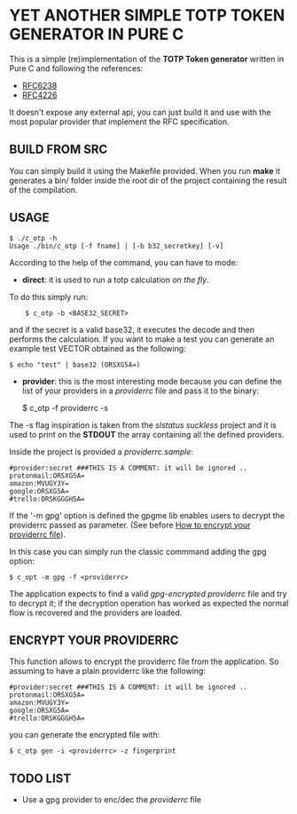 YET ANOTHER SIMPLE TOTP TOKEN GENERATOR IN PURE C
=======


This is a simple (re)implementation of the **TOTP Token generator** written in Pure C and following the 
references:

* [RFC6238](https://tools.ietf.org/html/rfc6238)
* [RFC4226](https://tools.ietf.org/html/rfc4226)

It doesn't expose any external api, you can just build it and use with the most popular provider
that implement the RFC specification.

BUILD FROM SRC
----
You can simply build it using the Makefile provided.
When you run **make** it generates a bin/ folder inside the root dir of the project containing the result of the compilation.


USAGE
---

    $ ./c_otp -h
    Usage ./bin/c_otp [-f fname] | [-b b32_secretkey] [-v]

According to the help of the command, you can have to mode:

* **direct**: it is used to run a totp calculation *on the fly*. 

To do this simply run:

        $ c_otp -b <BASE32_SECRET>

and if the secret is a valid base32, it executes the decode and then performs the calculation.
If you want to make a test you can generate an example test VECTOR obtained as the following:

    $ echo "test" | base32 (ORSXG5A=)


* **provider**: this is the most interesting mode because you can define the list of your providers
in a *providerrc* file and pass it to the binary:

    $ c_otp -f providerrc -s

The -s flag inspiration is taken from the *slstatus suckless* project and it is used to print on the 
**STDOUT** the array containing all the defined providers.

Inside the project is provided a *providerrc.sample*:

    #provider:secret ###THIS IS A COMMENT: it will be ignored ..
    protonmail:ORSXG5A=
    amazon:MVUGY3Y=
    google:ORSXG5A=
    #trello:ORSKGGGH5A=

If the '-m gpg' option is defined the gpgme lib enables users to decrypt the providerrc passed as 
parameter. (See before [How to encrypt your providerrc file](#encrypt-your-providerrc)).

In this case you can simply run the classic commmand adding the gpg option:

    $ c_opt -m gpg -f <providerrc>

The application expects to find a valid *gpg-encrypted providerrc* file and try to decrypt it;
if the decryption operation has worked as expected the normal flow is recovered and the providers are 
loaded.


ENCRYPT YOUR PROVIDERRC
---

This function allows to encrypt the providerrc file from the application.
So assuming to have a plain providerrc like the following:


    #provider:secret ###THIS IS A COMMENT: it will be ignored ..
    protonmail:ORSXG5A=
    amazon:MVUGY3Y=
    google:ORSXG5A=
    #trello:ORSKGGGH5A=

you can generate the encrypted file with:

    $ c_otp gen -i <providerrc> -z fingerprint


TODO LIST
------

* Use a gpg  provider to enc/dec the *providerrc* file

